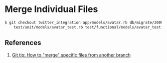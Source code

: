 # Merge Individual Files

```bash
$ git checkout twitter_integration app/models/avatar.rb db/migrate/20090223104419_create_avatars.rb \
    test/unit/models/avatar_test.rb test/functional/models/avatar_test.rb
```

## References

1. [Git tip: How to "merge" specific files from another branch](https://jasonrudolph.com/blog/2009/02/25/git-tip-how-to-merge-specific-files-from-another-branch/)
